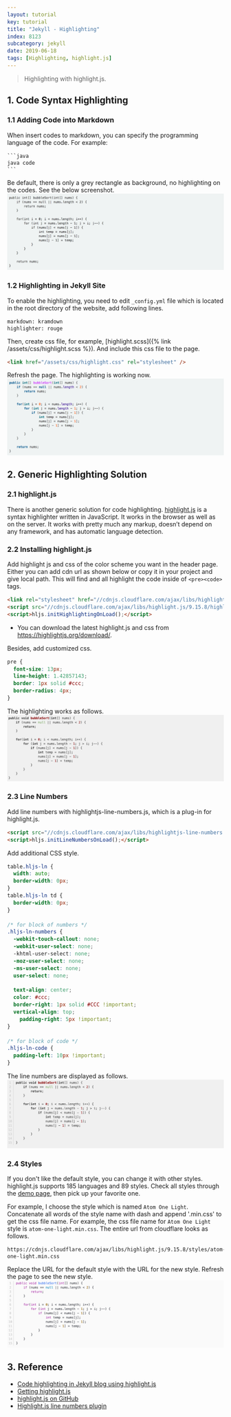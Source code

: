 ```yaml
---
layout: tutorial
key: tutorial
title: "Jekyll - Highlighting"
index: 8123
subcategory: jekyll
date: 2019-06-18
tags: [Highlighting, highlight.js]
---
```


> Highlighting with highlight.js.

## 1. Code Syntax Highlighting
### 1.1 Adding Code into Markdown
When insert codes to markdown, you can specify the programming language of the code. For example:
````
```java
java code
```
````

Be default, there is only a grey rectangle as background, no highlighting on the codes. See the below screenshot.
![image](/assets/images/jekyll/1623/withouthighlight.png)  
### 1.2 Highlighting in Jekyll Site
To enable the highlighting, you need to edit `_config.yml` file which is located in the root directory of the website, add following lines.
```
markdown: kramdown
highlighter: rouge
```
Then, create css file, for example, [highlight.scss]({% link /assets/css/highlight.scss %}). And include this css file to the page.
```html
<link href="/assets/css/highlight.css" rel="stylesheet" />
```
Refresh the page. The highlighting is working now.
![image](/assets/images/jekyll/1623/javahighlight.png)  

## 2. Generic Highlighting Solution
### 2.1 highlight.js
There is another generic solution for code highlighting. [highlight.js](https://highlightjs.org/) is a syntax highlighter written in JavaScript. It works in the browser as well as on the server. It works with pretty much any markup, doesn’t depend on any framework, and has automatic language detection.
### 2.2 Installing highlight.js
Add highlight js and css of the color scheme you want in the header page. Either you can add cdn url as shown below or copy it in your project and give local path. This will find and all highlight the code inside of `<pre><code>` tags.
```html
<link rel="stylesheet" href="//cdnjs.cloudflare.com/ajax/libs/highlight.js/9.15.8/styles/default.min.css">
<script src="//cdnjs.cloudflare.com/ajax/libs/highlight.js/9.15.8/highlight.min.js"></script>
<script>hljs.initHighlightingOnLoad();</script>
```
* You can download the latest highlight.js and css from https://highlightjs.org/download/.

Besides, add customized css.
```css
pre {
  font-size: 13px;
  line-height: 1.42857143;
  border: 1px solid #ccc;
  border-radius: 4px;
}
```
The highlighting works as follows.
![image](/assets/images/jekyll/1623/highlighting_with_js.png)  
### 2.3 Line Numbers
Add line numbers with highlightjs-line-numbers.js, which is a plug-in for highlight.js.
```html
<script src="//cdnjs.cloudflare.com/ajax/libs/highlightjs-line-numbers.js/2.7.0/highlightjs-line-numbers.min.js"></script>
<script>hljs.initLineNumbersOnLoad();</script>
```
Add additional CSS style.
```css
table.hljs-ln {
  width: auto;
  border-width: 0px;
}
table.hljs-ln td {
  border-width: 0px;
}

/* for block of numbers */
.hljs-ln-numbers {
  -webkit-touch-callout: none;
  -webkit-user-select: none;
  -khtml-user-select: none;
  -moz-user-select: none;
  -ms-user-select: none;
  user-select: none;

  text-align: center;
  color: #ccc;
  border-right: 1px solid #CCC !important;
  vertical-align: top;
	padding-right: 5px !important;
}

/* for block of code */
.hljs-ln-code {
  padding-left: 10px !important;
}
```
The line numbers are displayed as follows.
![image](/assets/images/jekyll/1623/line-numbers.png)

### 2.4 Styles
If you don't like the default style, you can change it with other styles. highlight.js supports 185 languages and 89 styles. Check all styles through the [demo page](https://highlightjs.org/static/demo/), then pick up your favorite one.

For example, I choose the style which is named `Atom One Light`. Concatenate all words of the style name with dash and append '.min.css' to get the css file name. For example, the css file name for `Atom One Light` style is `atom-one-light.min.css`. The entire url from cloudflare looks as follows.
```raw
https://cdnjs.cloudflare.com/ajax/libs/highlight.js/9.15.8/styles/atom-one-light.min.css
```
Replace the URL for the default style with the URL for the new style. Refresh the page to see the new style.
![image](/assets/images/jekyll/1623/custom-style.png)

## 3. Reference
* [Code highlighting in Jekyll blog using highlight.js](http://www.vishalsinha.in/2017/04/23/highlight-code-jekyll.html)
* [Getting highlight.js](https://highlightjs.org/download/)
* [highlight.js on GitHub](https://github.com/highlightjs/highlight.js)
* [Highlight.js line numbers plugin](https://github.com/wcoder/highlightjs-line-numbers.js)
